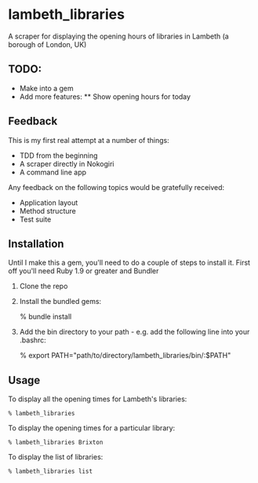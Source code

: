 lambeth_libraries
=================

A scraper for displaying the opening hours of libraries in Lambeth (a borough of London, UK)

TODO:
-----

* Make into a gem
* Add more features:
** Show opening hours for today

Feedback
--------
This is my first real attempt at a number of things:

  * TDD from the beginning
  * A scraper directly in Nokogiri
  * A command line app
  
Any feedback on the following topics would be gratefully received:

  * Application layout
  * Method structure
  * Test suite 

Installation
-------------
 
Until I make this a gem, you'll need to do a couple of steps to install it. First off you'll need Ruby 1.9 or greater and Bundler

1. Clone the repo
2. Install the bundled gems:
    
    % bundle install
    
3. Add the bin directory to your path - e.g. add the following line into your .bashrc:

   % export PATH="path/to/directory/lambeth_libraries/bin/:$PATH"
   
Usage
------

To display all the opening times for Lambeth's libraries:

    % lambeth_libraries
    
To display the opening times for a particular library:

    % lambeth_libraries Brixton
    
To display the list of libraries:

    % lambeth_libraries list